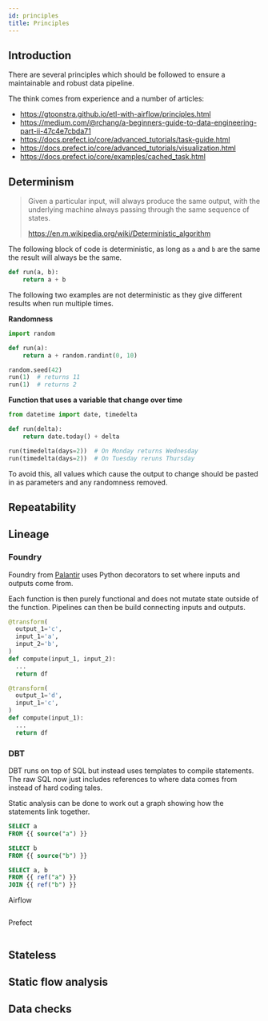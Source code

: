 ```yaml
---
id: principles
title: Principles
---
```


## Introduction

There are several principles which should be followed to ensure a maintainable and robust data pipeline.

The think comes from experience and a number of articles:

- https://gtoonstra.github.io/etl-with-airflow/principles.html
- https://medium.com/@rchang/a-beginners-guide-to-data-engineering-part-ii-47c4e7cbda71
- https://docs.prefect.io/core/advanced_tutorials/task-guide.html
- https://docs.prefect.io/core/advanced_tutorials/visualization.html
- https://docs.prefect.io/core/examples/cached_task.html


## Determinism

> Given a particular input, will always produce the same output, with the underlying machine always passing through the same sequence of states.
>
> https://en.m.wikipedia.org/wiki/Deterministic_algorithm

The following block of code is deterministic, as long as `a` and `b` are the same the result will always be the same.

```python
def run(a, b):
    return a + b
```
The following two examples are not deterministic as they give different results when run multiple times.

**Randomness**

```python
import random

def run(a):
    return a + random.randint(0, 10)

random.seed(42)
run(1)  # returns 11
run(1)  # returns 2
```

**Function that uses a variable that change over time**

```python
from datetime import date, timedelta

def run(delta):
    return date.today() + delta

run(timedelta(days=2))  # On Monday returns Wednesday
run(timedelta(days=2))  # On Tuesday reruns Thursday
```

To avoid this, all values which cause the output to change should be pasted in as parameters and any randomness removed.

## Repeatability

## Lineage

### Foundry

Foundry from [Palantir](https://www.palantir.com/palantir-foundry/) uses Python decorators to set where inputs and outputs come from.

Each function is then purely functional and does not mutate state outside of the function. Pipelines can then be build connecting inputs and outputs.

```python
@transform(
  output_1='c',
  input_1='a',
  input_2='b',
)
def compute(input_1, input_2):
  ...
  return df
```

```python
@transform(
  output_1='d',
  input_1='c',
)
def compute(input_1):
  ...
  return df
```

### DBT

DBT runs on top of SQL but instead uses templates to compile statements. The raw SQL now just includes references to where data comes from instead of hard coding tales.

Static analysis can be done to work out a graph showing how the statements link together.

```sql
SELECT a
FROM {{ source("a") }}
```

```sql
SELECT b
FROM {{ source("b") }}
```

```sql
SELECT a, b
FROM {{ ref("a") }}
JOIN {{ ref("b") }}
```

Airflow
```
```

Prefect
```
```

## Stateless
## Static flow analysis  
## Data checks
